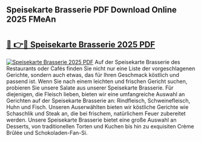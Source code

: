 ## Speisekarte Brasserie PDF Download Online 2025 FMeAn

# <h2><a href="http://gc5h26.nevu.top/?p=Speisekarte+Brasserie">🔗 👉🔴 Speisekarte Brasserie 2025 PDF</a></h2>

[![Speisekarte Brasserie 2025 PDF](https://i.imgur.com/dBaPXMq.png)](http://gc5h26.nevu.top/?p=Speisekarte+Brasserie)
Auf der Speisekarte Brasserie des Restaurants oder Cafés finden Sie nicht nur eine Liste der vorgeschlagenen Gerichte, sondern auch etwas, das für Ihren Geschmack köstlich und passend ist. Wenn Sie nach einem leichten und frischen Gericht suchen, probieren Sie unsere Salate aus unserer Speisekarte Brasserie. Für diejenigen, die Fleisch lieben, bieten wir eine umfangreiche Auswahl an Gerichten auf der Speisekarte Brasserie an: Rindfleisch, Schweinefleisch, Huhn und Fisch. Unseren Auserwählten bieten wir köstliche Gerichte wie Schaschlik und Steak an, die bei frischem, natürlichem Feuer zubereitet werden. Unsere Speisekarte Brasserie bietet eine große Auswahl an Desserts, von traditionellen Torten und Kuchen bis hin zu exquisiten Crème Brûlée und Schokoladen-Fan-Si.
